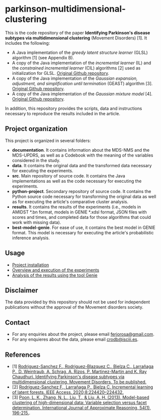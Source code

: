 # parkinson-multidimensional-clustering
This is the code repository of the paper **Identifying Parkinson's disease subtypes via multidimensional clustering** (Movement Disorders) [1]. It includes the following: 

* A Java implementation of the *greedy latent structure learner* (GLSL) algorithm [1] (see Appendix B).
* A copy of the Java implementation of the *incremental learner* (IL) and the *constrained incremental learner* (CIL) algorithms [2] used as initialization for GLSL. [Original Github repository](https://github.com/ferjorosa/incremental-latent-forests).
* A copy of the Java implementation of the *Gaussian expansion, adjustment, and simplification until termination* (GEAST) algorithm [3]. [Original Github repository](https://github.com/kmpoon/pltm-east).
* A copy of the Java implementation of the *Gaussian mixture model* [4]. [Original Github repository](https://github.com/kmpoon/pltm-east).

In addition, this repository provides the scripts, data and instructions necessary to reproduce the results included in the article. 

## Project organization
This project is organized in several folders:

* **documentation**. It contains information about the MDS-NMS and the MDS-UPDRS, as well as a Codebook with the meaning of the variables considered in the study.
* **data**. It contains the original data and the transformed data necessary for executing the experiments.
* **src**. Main repository of source code. It contains the Java implementations as well as the code necessary for executing the experiments.
* **python-project**. Secondary repository of source code. It contains the Python source code necessary for transforming the original data as well as for executing the article's comparative cluster analysis.
* **results**. It contains the results of the experiments (i.e., models in AMIDST *.bn format, models in GENIE *.xdsl format, JSON files with scores and times, and completed data for those algorithms that could work with missing data).
* **best-model-genie**. For ease of use, it contains the best model in GENIE format. This model is necessary for executing the article's probabilistic inference analysis.

## Usage
* [Project installation](https://github.com/ferjorosa/parkinson-multidimensional-clustering/wiki/Project-installation)
* [Overview and execution of the experiments](https://github.com/ferjorosa/parkinson-multidimensional-clustering/wiki/Executing-experiments)
* [Analysis of the results using the tool Genie](https://github.com/ferjorosa/parkinson-multidimensional-clustering/wiki/Analysis-with-Genie)

## Disclaimer
The data provided by this repository should not be used for independent publications without the approval of the Movement disorders society. 

## Contact
* For any enquiries about the project, please email [ferjorosa@gmail.com](mailto:ferjorosa@gmail.com).
* For any enquieres about the data, please email [crodb@isciii.es](mailto:crodb@isciii.es).

## References

* [1] [Rodriguez-Sanchez F., Rodriguez-Blazquez C., Bielza C., Larrañaga P., D. Weintraub, A. Schrag, A. Rizos, P. Martinez-Martin and K. Ray Chaudhuri. Identifying Parkinson's disease subtypes via multidimensional clustering. Movement Disorders. To be published.]()
* [2] [Rodriguez-Sanchez F., Larrañaga P., Bielza C. Incremental learning of latent forests. IEEE Access. 2020;8:224420–224432.](https://ieeexplore.ieee.org/stamp/stamp.jsp?tp=&arnumber=9207730)
* [3] [Poon, L. K., Zhang, N. L., Liu, T., & Liu, A. H. (2013). Model-based clustering of high-dimensional data: Variable selection versus facet determination. International Journal of Approximate Reasoning, 54(1), 196-215.](https://www.sciencedirect.com/science/article/pii/S0888613X12001429/pdf?md5=6dd8ae15f83255027dddb8d4e160f5c7&pid=1-s2.0-S0888613X12001429-main.pdf).
